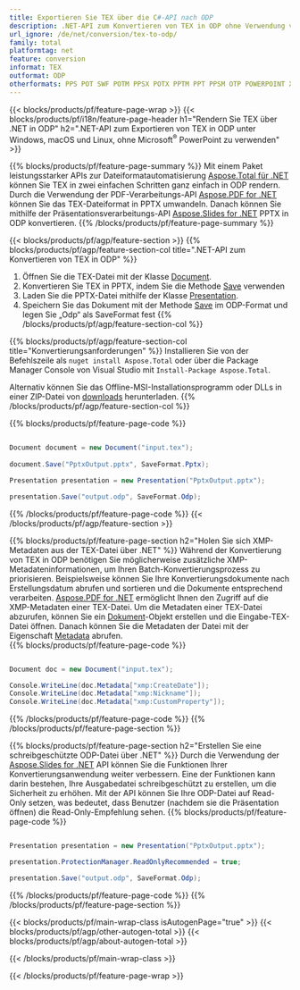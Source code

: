 ```yaml
---
title: Exportieren Sie TEX über die C#-API nach ODP
description: .NET-API zum Konvertieren von TEX in ODP ohne Verwendung von Microsoft Word
url_ignore: /de/net/conversion/tex-to-odp/
family: total
platformtag: net
feature: conversion
informat: TEX
outformat: ODP
otherformats: PPS POT SWF POTM PPSX POTX PPTM PPT PPSM OTP POWERPOINT XAML
---
```

{{< blocks/products/pf/feature-page-wrap >}}
{{< blocks/products/pf/i18n/feature-page-header h1="Rendern Sie TEX über .NET in ODP" h2=".NET-API zum Exportieren von TEX in ODP unter Windows, macOS und Linux, ohne Microsoft<sup>&reg;</sup> PowerPoint zu verwenden" >}}

{{% blocks/products/pf/feature-page-summary %}}
Mit einem Paket leistungsstarker APIs zur Dateiformatautomatisierung [Aspose.Total für .NET](https://products.aspose.com/total/net/) können Sie TEX in zwei einfachen Schritten ganz einfach in ODP rendern. Durch die Verwendung der PDF-Verarbeitungs-API [Aspose.PDF for .NET](https://products.aspose.com/pdf/net/) können Sie das TEX-Dateiformat in PPTX umwandeln. Danach können Sie mithilfe der Präsentationsverarbeitungs-API [Aspose.Slides for .NET](https://products.aspose.com/slides/net/) PPTX in ODP konvertieren.
{{% /blocks/products/pf/feature-page-summary  %}}

{{< blocks/products/pf/agp/feature-section >}}
{{% blocks/products/pf/agp/feature-section-col title=".NET-API zum Konvertieren von TEX in ODP" %}}
1. Öffnen Sie die TEX-Datei mit der Klasse [Document](https://reference.aspose.com/pdf/net/aspose.pdf/document).
2. Konvertieren Sie TEX in PPTX, indem Sie die Methode [Save](https://reference.aspose.com/pdf/net/aspose.pdf.document/save/methods/5) verwenden
3. Laden Sie die PPTX-Datei mithilfe der Klasse [Presentation](https://reference.aspose.com/slides/net/aspose.slides/presentation).
4. Speichern Sie das Dokument mit der Methode [Save](https://reference.aspose.com/slides/net/aspose.slides.presentation/save/methods/5) im ODP-Format und legen Sie „Odp“ als SaveFormat fest
{{% /blocks/products/pf/agp/feature-section-col %}}

{{% blocks/products/pf/agp/feature-section-col title="Konvertierungsanforderungen" %}}
Installieren Sie von der Befehlszeile als ```nuget install Aspose.Total``` oder über die Package Manager Console von Visual Studio mit ```Install-Package Aspose.Total```.

Alternativ können Sie das Offline-MSI-Installationsprogramm oder DLLs in einer ZIP-Datei von [downloads](https://releases.aspose.com/total/net) herunterladen.
{{% /blocks/products/pf/agp/feature-section-col %}}

{{% blocks/products/pf/feature-page-code %}}

```cs

Document document = new Document("input.tex");
 
document.Save("PptxOutput.pptx", SaveFormat.Pptx); 

Presentation presentation = new Presentation("PptxOutput.pptx");

presentation.Save("output.odp", SaveFormat.Odp);   
```

{{% /blocks/products/pf/feature-page-code %}}
{{< /blocks/products/pf/agp/feature-section >}}

{{% blocks/products/pf/feature-page-section  h2="Holen Sie sich XMP-Metadaten aus der TEX-Datei über .NET" %}}
Während der Konvertierung von TEX in ODP benötigen Sie möglicherweise zusätzliche XMP-Metadateninformationen, um Ihren Batch-Konvertierungsprozess zu priorisieren. Beispielsweise können Sie Ihre Konvertierungsdokumente nach Erstellungsdatum abrufen und sortieren und die Dokumente entsprechend verarbeiten. [Aspose.PDF for .NET](https://products.aspose.com/pdf/net/) ermöglicht Ihnen den Zugriff auf die XMP-Metadaten einer TEX-Datei. Um die Metadaten einer TEX-Datei abzurufen, können Sie ein [Dokument](https://reference.aspose.com/pdf/net/aspose.pdf/document)-Objekt erstellen und die Eingabe-TEX-Datei öffnen. Danach können Sie die Metadaten der Datei mit der Eigenschaft [Metadata](https://reference.aspose.com/pdf/net/aspose.pdf/document/properties/metadata) abrufen.  
{{% blocks/products/pf/feature-page-code %}}

```cs

Document doc = new Document("input.tex");

Console.WriteLine(doc.Metadata["xmp:CreateDate"]);
Console.WriteLine(doc.Metadata["xmp:Nickname"]);
Console.WriteLine(doc.Metadata["xmp:CustomProperty"]);
```

{{% /blocks/products/pf/feature-page-code  %}}
{{% /blocks/products/pf/feature-page-section %}}

{{% blocks/products/pf/feature-page-section  h2="Erstellen Sie eine schreibgeschützte ODP-Datei über .NET" %}}
Durch die Verwendung der [Aspose.Slides for .NET](https://products.aspose.com/slides/net/) API können Sie die Funktionen Ihrer Konvertierungsanwendung weiter verbessern. Eine der Funktionen kann darin bestehen, Ihre Ausgabedatei schreibgeschützt zu erstellen, um die Sicherheit zu erhöhen. Mit der API können Sie Ihre ODP-Datei auf Read-Only setzen, was bedeutet, dass Benutzer (nachdem sie die Präsentation öffnen) die Read-Only-Empfehlung sehen. 
{{% blocks/products/pf/feature-page-code %}}

```cs

Presentation presentation = new Presentation("PptxOutput.pptx");

presentation.ProtectionManager.ReadOnlyRecommended = true;

presentation.Save("output.odp", SaveFormat.Odp);     
```

{{% /blocks/products/pf/feature-page-code  %}}
{{% /blocks/products/pf/feature-page-section %}}

{{< blocks/products/pf/main-wrap-class isAutogenPage="true" >}}
{{< blocks/products/pf/agp/other-autogen-total >}}
{{< blocks/products/pf/agp/about-autogen-total >}}

{{< /blocks/products/pf/main-wrap-class >}}

{{< /blocks/products/pf/feature-page-wrap >}}